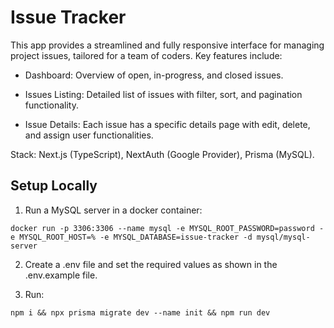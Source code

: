 # Issue Tracker

This app provides a streamlined and fully responsive interface for managing project issues, tailored for a team of coders. Key features include:

* Dashboard: Overview of open, in-progress, and closed issues.
  
* Issues Listing: Detailed list of issues with filter, sort, and pagination functionality.

* Issue Details: Each issue has a specific details page with edit, delete, and assign user functionalities.

Stack: Next.js (TypeScript), NextAuth (Google Provider), Prisma (MySQL).

## Setup Locally

1. Run a MySQL server in a docker container:
```
docker run -p 3306:3306 --name mysql -e MYSQL_ROOT_PASSWORD=password -e MYSQL_ROOT_HOST=% -e MYSQL_DATABASE=issue-tracker -d mysql/mysql-server
```

2. Create a .env file and set the required values as shown in the .env.example file.

3. Run:
```
npm i && npx prisma migrate dev --name init && npm run dev
```
